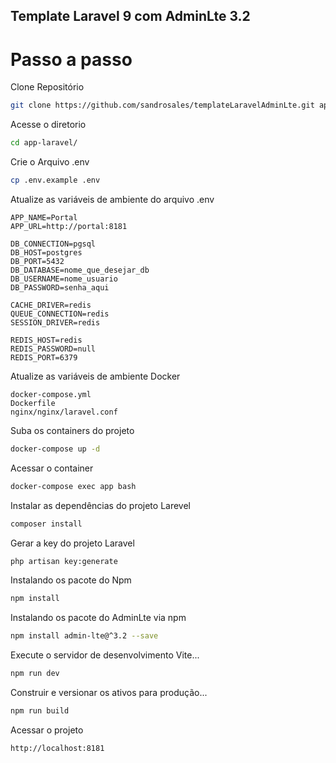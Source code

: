 ## Template Laravel 9 com AdminLte 3.2 
# Passo a passo

 Clone Repositório
```sh
git clone https://github.com/sandrosales/templateLaravelAdminLte.git app-laravel
```
 Acesse o diretorio
```sh
cd app-laravel/
```
 Crie o Arquivo .env
```sh
cp .env.example .env
```
 Atualize as variáveis de ambiente do arquivo .env
```dosini
APP_NAME=Portal
APP_URL=http://portal:8181

DB_CONNECTION=pgsql
DB_HOST=postgres
DB_PORT=5432
DB_DATABASE=nome_que_desejar_db
DB_USERNAME=nome_usuario
DB_PASSWORD=senha_aqui

CACHE_DRIVER=redis
QUEUE_CONNECTION=redis
SESSION_DRIVER=redis

REDIS_HOST=redis
REDIS_PASSWORD=null
REDIS_PORT=6379
```
 Atualize as variáveis de ambiente Docker
 ```dosini
docker-compose.yml
Dockerfile
nginx/nginx/laravel.conf
```
 Suba os containers do projeto
```sh
docker-compose up -d
```
Acessar o container
```sh
docker-compose exec app bash
```
 Instalar as dependências do projeto Larevel
```sh
composer install
```
 Gerar a key do projeto Laravel
```sh
php artisan key:generate
```
 Instalando os pacote do Npm
```sh
npm install
```
 Instalando os pacote do AdminLte via npm
```sh
npm install admin-lte@^3.2 --save
```
 Execute o servidor de desenvolvimento Vite...
```sh
npm run dev
```
 Construir e versionar os ativos para produção...
```sh
npm run build
```
 Acessar o projeto 
```sh
http://localhost:8181
```

